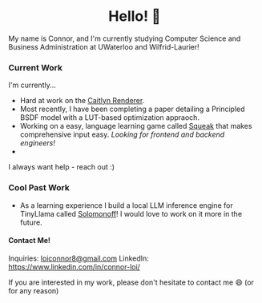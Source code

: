 <h1 align="center">Hello! 👋</h1>

My name is Connor, and I'm currently studying Computer Science and Business Administration at UWaterloo and Wilfrid-Laurier!

### Current Work
I'm currently...
- Hard at work on the [Caitlyn Renderer](https://github.com/cypraeno/caitlyn).
- Most recently, I have been completing a paper detailing a Principled BSDF model with a LUT-based optimization appraoch.
- Working on a easy, language learning game called [Squeak](https://github.com/connortbot/squeak) that makes comprehensive input easy. *Looking for frontend and backend engineers!*
- 
I always want help - reach out :)

### Cool Past Work
- As a learning experience I build a local LLM inference engine for TinyLlama called [Solomonoff](https://github.com/connortbot/solomonoff)! I would love to work on it more in the future.

#### Contact Me!
Inquiries: loiconnor8@gmail.com
LinkedIn: https://www.linkedin.com/in/connor-loi/

If you are interested in my work, please don't hesitate to contact me 😄 (or for any reason)
